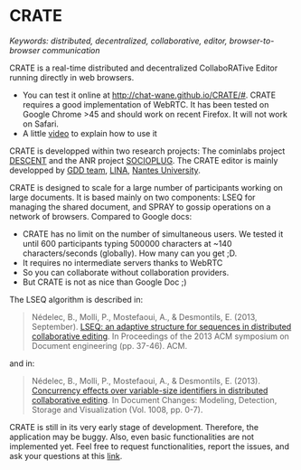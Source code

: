 # CRATE

<i>Keywords: distributed, decentralized, collaborative, editor,
browser-to-browser communication </i>

CRATE is a real-time distributed and decentralized CollaboRATive Editor running
directly in web browsers. 
* You can test it online at http://chat-wane.github.io/CRATE/#. CRATE requires a good implementation of WebRTC. It has been tested on Google Chrome >45 and should work on recent Firefox. It will not work on Safari.
* A little [video](https://www.dropbox.com/s/egf2c2do1jd331w/CRATE-video.mp4?dl=0) to explain how to use it

CRATE is developped within two research projects: The cominlabs project [DESCENT](http://www.descent.cominlabs.ueb.eu/) and the ANR project [SOCIOPLUG](http://socioplug.univ-nantes.fr/). The CRATE editor is mainly developped by [GDD team](https://sites.google.com/site/gddlina/), [LINA](https://www.lina.univ-nantes.fr/), [Nantes University](http://www.univ-nantes.fr/).

CRATE is designed to scale for a large number of participants working on large documents.
It is based mainly on two components: LSEQ for managing the shared document, and SPRAY to gossip operations on a network of browsers. Compared to Google docs:
* CRATE has no limit on the number of simultaneous users. We tested it until 600 participants typing 500000 characters at ~140 characters/seconds (globally). How many can you get ;D. 
* It requires no intermediate servers thanks to WebRTC
* So you can collaborate without collaboration providers.
* But CRATE is not as nice than Google Doc ;)

The LSEQ algorithm is described in:
> Nédelec, B., Molli, P., Mostefaoui, A., & Desmontils, E. (2013, September). [LSEQ: an adaptive structure for 
> sequences in distributed collaborative editing](http://hal.univ-nantes.fr/docs/00/92/16/33/PDF/fp025-nedelec.pdf). 
> In Proceedings of the 2013 ACM symposium on Document engineering (pp. 37-46). ACM.

and in:
> Nédelec, B., Molli, P., Mostefaoui, A., & Desmontils, E. (2013). [Concurrency effects over variable-size 
> identifiers in distributed collaborative editing](https://hal.archives-ouvertes.fr/hal-00921655/document). In 
> Document Changes: Modeling, Detection, Storage and Visualization (Vol. 1008, pp. 0-7).


CRATE is still in its very early stage of development. Therefore, the
application may be buggy. Also, even basic functionalities are not implemented
yet. Feel free to request functionalities, report the issues, and ask your
questions at this [link](https://github.com/Chat-Wane/CRATE/issues).

